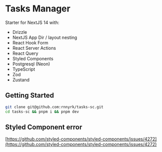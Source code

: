 # Tasks Manager

Starter for NextJS 14 with:

- Drizzle
- NextJS App Dir / layout nesting
- React Hook Form
- React Server Actions
- React Query
- Styled Components
- Postgresql (Neon)
- TypeScript
- Zod
- Zustand

## Getting Started

```bash
git clone git@github.com:rnnyrk/tasks-sc.git
cd tasks-sc && pnpm i && pnpm dev
```

## Styled Component error

[https://github.com/styled-components/styled-components/issues/4272](https://github.com/styled-components/styled-components/issues/4272)
